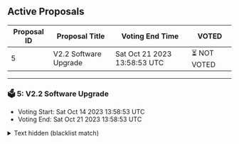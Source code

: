 ## Active Proposals

| Proposal ID | Proposal Title | Voting End Time | VOTED |
|-------------|----------------|-----------------|-------|
| 5 | V2.2 Software Upgrade | Sat Oct 21 2023 13:58:53 UTC | ⏳ NOT VOTED |

---

### 🗳 5: V2.2 Software Upgrade
- Voting Start: Sat Oct 14 2023 13:58:53 UTC
- Voting End: Sat Oct 21 2023 13:58:53 UTC

<details>
<summary>Text hidden (blacklist match)</summary>
 
</details>
